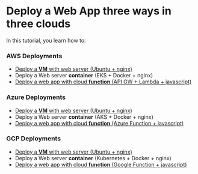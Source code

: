 # Deploy a Web App three ways in three clouds

In this tutorial, you learn how to:

### AWS Deployments

- [Deploy a **VM** with web server (Ubuntu + nginx)](/docs/AWS_VM.md)
- Deploy a Web server **container**  (EKS + Docker + nginx)
- [Deploy a web app with cloud **function** (API GW + Lambda + javascript)](/docs/AWS_FaaS.md)

### Azure Deployments

- [Deploy a **VM** with web server (Ubuntu + nginx)](/docs/Azure_VM.md)
- Deploy a Web server **container**  (AKS + Docker + nginx)
- [Deploy a web app with cloud **function** (Azure Function + javascript)](/docs/Azure_FaaS.md)

### GCP Deployments

- [Deploy a **VM** with web server (Ubuntu + nginx)](/docs/GCP_VM.md)
- Deploy a Web server **container**  (Kubernetes + Docker + nginx)
- ️[Deploy a web app with cloud **function** (Google Function + javascript)](/docs/GCP_FaaS.md)
